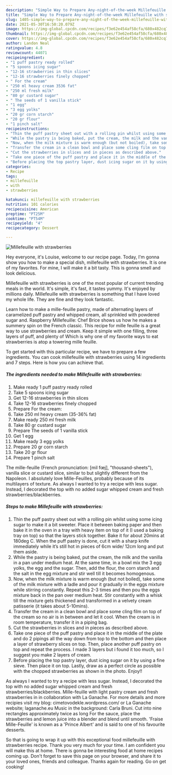 ```yaml
---
description: "Simple Way to Prepare Any-night-of-the-week Millefeuille with strawberries"
title: "Simple Way to Prepare Any-night-of-the-week Millefeuille with strawberries"
slug: 1405-simple-way-to-prepare-any-night-of-the-week-millefeuille-with-strawberries
date: 2021-05-30T16:50:20.079Z
image: https://img-global.cpcdn.com/recipes/f3e62e454af58cfa/680x482cq70/millefeuille-with-strawberries-recipe-main-photo.jpg
thumbnail: https://img-global.cpcdn.com/recipes/f3e62e454af58cfa/680x482cq70/millefeuille-with-strawberries-recipe-main-photo.jpg
cover: https://img-global.cpcdn.com/recipes/f3e62e454af58cfa/680x482cq70/millefeuille-with-strawberries-recipe-main-photo.jpg
author: Landon Neal
ratingvalue: 4.8
reviewcount: 44071
recipeingredient:
- "1 puff pastry ready rolled"
- "5 spoons icing sugar"
- "12-16 strawberries in thin slices"
- "12-16 strawberries finely chopped"
- " For the cream"
- "250 ml heavy cream 3536 fat"
- "250 ml fresh milk"
- "80 gr custard sugar"
- " The seeds of 1 vanilla stick"
- "1 egg"
- "3 egg yolks"
- "20 gr corn starch"
- "20 gr flour"
- "1 pinch salt"
recipeinstructions:
- "Thin the puff pastry sheet out with a rolling pin whilst using some icing sugar to make it a bit sweeter. Place it between baking paper and then bake it in the oven in a tray with heavy item on top of it (I used a baking tray on top) so that the layers stick together. Bake it for about 20mins at 180deg C. When the puff pastry is done, cut it with a sharp knife immediately while it’s still hot in pieces of 6cm wide/ 12cm long and put them aside."
- "While the pastry is being baked, put the cream, the milk and the vanilla in a pan under medium heat. At the same time, in a bowl mix the 3 egg yolks, the egg and the sugar. Then, add the flour, the corn starch and the salt in the egg mixture and stir well till it becomes homogenous."
- "Now, when the milk mixture is warm enough (but not boiled), take some of the milk mixture with a ladle and pour it gradually in the eggs mixture while stirring constantly. Repeat this 2-3 times and then pou the eggs mixture back in the pan over medium heat. Stir constantly with a whisk till the mixture gets thickened and transformed in a velvety cream patisserie (it takes about 5-10mins)."
- "Transfer the cream in a clean bowl and place some cling film on top of the cream so no air is in between and let it cool. When the cream is in room temperature, transfer it in a piping bag."
- "Cut the strawberries in slices and in pieces as described above."
- "Take one piece of the puff pastry and place it in the middle of the plate and do 2 pipings all the way down from top to the bottom and then place a layer of strawberry slices on top. Then, place another puff pastry on top and repeat the process. I made 3 layers but i found it too much, so I suggest you make 2 layers of cream."
- "Before placing the top pastry layer, dust icing sugar on it by using a fine sieve. Then place it on top. Lastly, draw as a perfect circle as possible with the chopped strawberries as shown in the photo. Enjoy!!"
categories:
- Recipe
tags:
- millefeuille
- with
- strawberries

katakunci: millefeuille with strawberries 
nutrition: 101 calories
recipecuisine: American
preptime: "PT25M"
cooktime: "PT54M"
recipeyield: "4"
recipecategory: Dessert

---
```



![Millefeuille with strawberries](https://img-global.cpcdn.com/recipes/f3e62e454af58cfa/680x482cq70/millefeuille-with-strawberries-recipe-main-photo.jpg)

Hey everyone, it's Louise, welcome to our recipe page. Today, I'm gonna show you how to make a special dish, millefeuille with strawberries. It is one of my favorites. For mine, I will make it a bit tasty. This is gonna smell and look delicious.

Millefeuille with strawberries is one of the most popular of current trending meals in the world. It's simple, it's fast, it tastes yummy. It's enjoyed by millions daily. Millefeuille with strawberries is something that I have loved my whole life. They are fine and they look fantastic.

Learn how to make a mille-feuille pastry, made of alternating layers of caramelized puff pastry and whipped cream, all sprinkled with powdered sugar and. Raspberry Millefeuille: Chef Brice shows us how he makes a summery spin on the French classic. This recipe for mille feuille is a great way to use strawberries and cream. Keep it simple with one filling, three layers of puff, and plenty of Which is why one of my favorite ways to eat strawberries is atop a towering mille feuille.


To get started with this particular recipe, we have to prepare a few ingredients. You can cook millefeuille with strawberries using 14 ingredients and 7 steps. Here is how you can achieve that.

<!--inarticleads1-->

##### The ingredients needed to make Millefeuille with strawberries:

1. Make ready 1 puff pastry ready rolled
1. Take 5 spoons icing sugar
1. Get 12-16 strawberries in thin slices
1. Take 12-16 strawberries finely chopped
1. Prepare  For the cream:
1. Take 250 ml heavy cream (35-36% fat)
1. Make ready 250 ml fresh milk
1. Take 80 gr custard sugar
1. Prepare  The seeds of 1 vanilla stick
1. Get 1 egg
1. Make ready 3 egg yolks
1. Prepare 20 gr corn starch
1. Take 20 gr flour
1. Prepare 1 pinch salt


The mille-feuille (French pronunciation: [mil fœj], &#34;thousand-sheets&#34;), vanilla slice or custard slice, similar to but slightly different from the Napoleon. I absolutely love Mille-Feuilles, probably because of its multilayers of texture. As always I wanted to try a recipe with less sugar. Instead, I decorated the top with no added sugar whipped cream and fresh strawberries/blackberries. 

<!--inarticleads2-->

##### Steps to make Millefeuille with strawberries:

1. Thin the puff pastry sheet out with a rolling pin whilst using some icing sugar to make it a bit sweeter. Place it between baking paper and then bake it in the oven in a tray with heavy item on top of it (I used a baking tray on top) so that the layers stick together. Bake it for about 20mins at 180deg C. When the puff pastry is done, cut it with a sharp knife immediately while it’s still hot in pieces of 6cm wide/ 12cm long and put them aside.
1. While the pastry is being baked, put the cream, the milk and the vanilla in a pan under medium heat. At the same time, in a bowl mix the 3 egg yolks, the egg and the sugar. Then, add the flour, the corn starch and the salt in the egg mixture and stir well till it becomes homogenous.
1. Now, when the milk mixture is warm enough (but not boiled), take some of the milk mixture with a ladle and pour it gradually in the eggs mixture while stirring constantly. Repeat this 2-3 times and then pou the eggs mixture back in the pan over medium heat. Stir constantly with a whisk till the mixture gets thickened and transformed in a velvety cream patisserie (it takes about 5-10mins).
1. Transfer the cream in a clean bowl and place some cling film on top of the cream so no air is in between and let it cool. When the cream is in room temperature, transfer it in a piping bag.
1. Cut the strawberries in slices and in pieces as described above.
1. Take one piece of the puff pastry and place it in the middle of the plate and do 2 pipings all the way down from top to the bottom and then place a layer of strawberry slices on top. Then, place another puff pastry on top and repeat the process. I made 3 layers but i found it too much, so I suggest you make 2 layers of cream.
1. Before placing the top pastry layer, dust icing sugar on it by using a fine sieve. Then place it on top. Lastly, draw as a perfect circle as possible with the chopped strawberries as shown in the photo. Enjoy!!


As always I wanted to try a recipe with less sugar. Instead, I decorated the top with no added sugar whipped cream and fresh strawberries/blackberries. Mille-feuille with light pastry cream and fresh strawberries in in collaboration with La Ganache. For more details and more recipies visit my blog: cimetovodekle.wordpress.com/ or La Ganache website; laganache.eu Music in the background: Carla Bruni. Cut into nine rectangles approximately twice as long For the sauce, place the strawberries and lemon juice into a blender and blend until smooth. &#39;Fraise Mille-Feuille&#39; is known as a &#39;Prince Albert&#39; and is said to one of his favourite desserts. 

So that is going to wrap it up with this exceptional food millefeuille with strawberries recipe. Thank you very much for your time. I am confident you will make this at home. There is gonna be interesting food at home recipes coming up. Don't forget to save this page on your browser, and share it to your loved ones, friends and colleague. Thanks again for reading. Go on get cooking!
